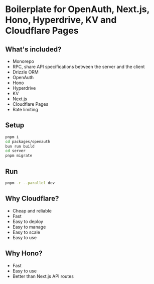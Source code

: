 # Boilerplate for OpenAuth, Next.js, Hono, Hyperdrive, KV and Cloudflare Pages

## What's included?

- Monorepo
- RPC, share API specifications between the server and the client
- Drizzle ORM
- OpenAuth
- Hono
- Hyperdrive
- KV
- Next.js
- Cloudflare Pages
- Rate limiting

## Setup

```bash
pnpm i
cd packages/openauth
bun run build
cd server
pnpm migrate
```

## Run

```bash
pnpm -r --parallel dev
```

## Why Cloudflare?

- Cheap and reliable
- Fast
- Easy to deploy
- Easy to manage
- Easy to scale
- Easy to use

## Why Hono?

- Fast
- Easy to use
- Better than Next.js API routes
